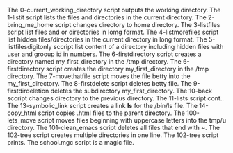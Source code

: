 The 0-current_working_directory script outputs the working directory.
The 1-listit script lists the files and directories in the current directory.
The 2-bring_me_home script changes directory to home directory.
The 3-listfiles script list files and or directories in lomg format.
The 4-listmorefiles script list hidden files/directories in the current directory in long format.
The 5-listfilesdigitonly sccript list content of a directory including hidden files with user and grooup id in numbers. 
The 6-firstdirectory script creates a directory named my_first_directory in the /tmp directory.
The 6-firstdirectory script creates the directory my_first_directory in the /tmp directory.
The 7-movethatfile script moves the file betty into the my_first_directory.
The 8-firstdelete script deletes betty file.
The 9-firstdirdeletion deletes the subdirectory my_first_directory.
The 10-back sccript changes directory to the previous directory.
The 11-lists script cont..
The 13-symbolic_link script creates a link __ls__ for the /bin/ls file.
The 14-copy_html script copies .html files to the parent directory.
The 100-lets_move script moves files beginning with uppercase letters into the tmp/u directory.
The 101-clean_emacs script deletes all files that end with ~.
The 102-tree script creates multiple directories in one line.
The 102-tree script prints.
The school.mgc script is a magic file.
